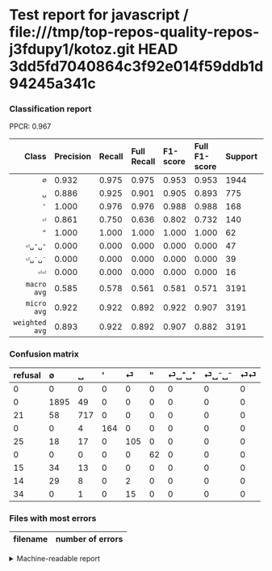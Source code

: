 # Test report for javascript / file:///tmp/top-repos-quality-repos-j3fdupy1/kotoz.git HEAD 3dd5fd7040864c3f92e014f59ddb1d94245a341c

### Classification report

PPCR: 0.967

| Class | Precision | Recall | Full Recall | F1-score | Full F1-score | Support | Full Support | PPCR |
|------:|:----------|:-------|:------------|:---------|:---------|:--------|:-------------|:-----|
| `∅` | 0.932| 0.975| 0.975| 0.953| 0.953| 1944| 1944| 1.000 |
| `␣` | 0.886| 0.925| 0.901| 0.905| 0.893| 775| 796| 0.974 |
| `'` | 1.000| 0.976| 0.976| 0.988| 0.988| 168| 168| 1.000 |
| `⏎` | 0.861| 0.750| 0.636| 0.802| 0.732| 140| 165| 0.848 |
| `"` | 1.000| 1.000| 1.000| 1.000| 1.000| 62| 62| 1.000 |
| `⏎␣⁺␣⁺` | 0.000| 0.000| 0.000| 0.000| 0.000| 47| 62| 0.758 |
| `⏎␣⁻␣⁻` | 0.000| 0.000| 0.000| 0.000| 0.000| 39| 53| 0.736 |
| `⏎⏎` | 0.000| 0.000| 0.000| 0.000| 0.000| 16| 50| 0.320 |
| `macro avg` | 0.585| 0.578| 0.561| 0.581| 0.571| 3191| 3300| 0.967 |
| `micro avg` | 0.922| 0.922| 0.892| 0.922| 0.907| 3191| 3300| 0.967 |
| `weighted avg` | 0.893| 0.922| 0.892| 0.907| 0.882| 3191| 3300| 0.967 |

### Confusion matrix

|refusal|  ∅| ␣| '| ⏎| "| ⏎␣⁺␣⁺| ⏎␣⁻␣⁻| ⏎⏎| 
|:---|:---|:---|:---|:---|:---|:---|:---|:---|
|0 |0 |0 |0 |0 |0 |0 |0 |0 |
|0 |1895 |49 |0 |0 |0 |0 |0 |0 |
|21 |58 |717 |0 |0 |0 |0 |0 |0 |
|0 |0 |4 |164 |0 |0 |0 |0 |0 |
|25 |18 |17 |0 |105 |0 |0 |0 |0 |
|0 |0 |0 |0 |0 |62 |0 |0 |0 |
|15 |34 |13 |0 |0 |0 |0 |0 |0 |
|14 |29 |8 |0 |2 |0 |0 |0 |0 |
|34 |0 |1 |0 |15 |0 |0 |0 |0 |

### Files with most errors

| filename | number of errors|
|:----:|:-----|

<details>
    <summary>Machine-readable report</summary>
```json
{
  "cl_report": {"\"": {"f1-score": 1.0, "precision": 1.0, "recall": 1.0, "support": 62}, "\u0027": {"f1-score": 0.9879518072289156, "precision": 1.0, "recall": 0.9761904761904762, "support": 168}, "macro avg": {"f1-score": 0.5809402031845409, "precision": 0.5848246056477361, "recall": 0.578268250649523, "support": 3191}, "micro avg": {"f1-score": 0.9222814164838609, "precision": 0.9222814164838609, "recall": 0.9222814164838609, "support": 3191}, "weighted avg": {"f1-score": 0.9069025977404891, "precision": 0.8926696169259497, "recall": 0.9222814164838609, "support": 3191}, "\u2205": {"f1-score": 0.9527400703871292, "precision": 0.9316617502458211, "recall": 0.9747942386831275, "support": 1944}, "\u23ce": {"f1-score": 0.8015267175572519, "precision": 0.860655737704918, "recall": 0.75, "support": 140}, "\u23ce\u23ce": {"f1-score": 0.0, "precision": 0.0, "recall": 0.0, "support": 16}, "\u23ce\u2423\u207a\u2423\u207a": {"f1-score": 0.0, "precision": 0.0, "recall": 0.0, "support": 47}, "\u23ce\u2423\u207b\u2423\u207b": {"f1-score": 0.0, "precision": 0.0, "recall": 0.0, "support": 39}, "\u2423": {"f1-score": 0.9053030303030302, "precision": 0.8862793572311496, "recall": 0.9251612903225807, "support": 775}},
  "cl_report_full": {"\"": {"f1-score": 1.0, "precision": 1.0, "recall": 1.0, "support": 62}, "\u0027": {"f1-score": 0.9879518072289156, "precision": 1.0, "recall": 0.9761904761904762, "support": 168}, "macro avg": {"f1-score": 0.5707321423268061, "precision": 0.5848246056477361, "recall": 0.5610127650101826, "support": 3300}, "micro avg": {"f1-score": 0.9067940224926823, "precision": 0.9222814164838609, "recall": 0.8918181818181818, "support": 3300}, "weighted avg": {"f1-score": 0.8824323730692716, "precision": 0.8753445477439947, "recall": 0.8918181818181818, "support": 3300}, "\u2205": {"f1-score": 0.9527400703871292, "precision": 0.9316617502458211, "recall": 0.9747942386831275, "support": 1944}, "\u23ce": {"f1-score": 0.7317073170731708, "precision": 0.860655737704918, "recall": 0.6363636363636364, "support": 165}, "\u23ce\u23ce": {"f1-score": 0.0, "precision": 0.0, "recall": 0.0, "support": 50}, "\u23ce\u2423\u207a\u2423\u207a": {"f1-score": 0.0, "precision": 0.0, "recall": 0.0, "support": 62}, "\u23ce\u2423\u207b\u2423\u207b": {"f1-score": 0.0, "precision": 0.0, "recall": 0.0, "support": 53}, "\u2423": {"f1-score": 0.8934579439252336, "precision": 0.8862793572311496, "recall": 0.9007537688442211, "support": 796}},
  "ppcr": 0.9669696969696969
}
```
</details>
